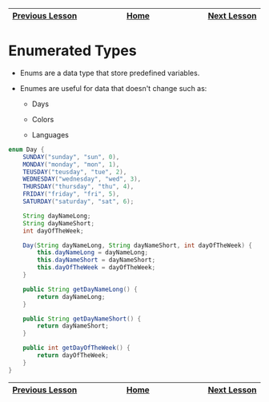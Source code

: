 | [Previous Lesson](https://github.com/Kevin-Lago/java-guide/tree/main/src/) <img width=1000/> | [Home](https://github.com/Kevin-Lago/java-guide) <img width=1000/> | [Next Lesson](https://github.com/Kevin-Lago/java-hackerrank-solutions/tree/main/src/)<img width=1000> |
|:---------------------------------------------------------------------------------------------|:------------------------------------------------------------------:|------------------------------------------------------------------------------------------------------:|

# Enumerated Types

- Enums are a data type that store predefined variables.

- Enumes are useful for data that doesn't change such as:

    - Days

    - Colors

    - Languages

```java
enum Day {
    SUNDAY("sunday", "sun", 0),
    MONDAY("monday", "mon", 1),
    TEUSDAY("teusday", "tue", 2),
    WEDNESDAY("wednesday", "wed", 3),
    THURSDAY("thursday", "thu", 4),
    FRIDAY("friday", "fri", 5),
    SATURDAY("saturday", "sat", 6);

    String dayNameLong;
    String dayNameShort;
    int dayOfTheWeek;

    Day(String dayNameLong, String dayNameShort, int dayOfTheWeek) {
        this.dayNameLong = dayNameLong;
        this.dayNameShort = dayNameShort;
        this.dayOfTheWeek = dayOfTheWeek;
    }

    public String getDayNameLong() {
        return dayNameLong;
    }

    public String getDayNameShort() {
        return dayNameShort;
    }

    public int getDayOfTheWeek() {
        return dayOfTheWeek;
    }
}
```

| <img width=1000/> [Previous Lesson](https://github.com/Kevin-Lago/java-guide/tree/main/src/) | <img width=1000/> [Home](https://github.com/Kevin-Lago/java-guide) | <img width=1000> [Next Lesson](https://github.com/Kevin-Lago/java-hackerrank-solutions/tree/main/src/) |
|:---------------------------------------------------------------------------------------------|:------------------------------------------------------------------:|-------------------------------------------------------------------------------------------------------:|
